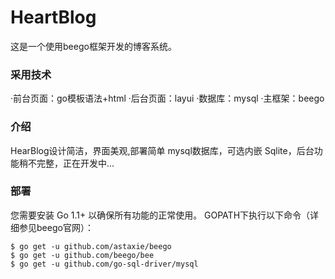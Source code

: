# HeartBlog

这是一个使用beego框架开发的博客系统。

### 采用技术
·前台页面：go模板语法+html
·后台页面：layui
·数据库：mysql
·主框架：beego
### 介绍
HearBlog设计简洁，界面美观,部署简单
mysql数据库，可选内嵌 Sqlite，后台功能稍不完整，正在开发中...



### 部署
您需要安装 Go 1.1+ 以确保所有功能的正常使用。
GOPATH下执行以下命令（详细参见beego官网）：
```
$ go get -u github.com/astaxie/beego  
$ go get -u github.com/beego/bee
$ go get -u github.com/go-sql-driver/mysql
```
